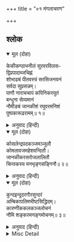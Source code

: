 +++
title = "०१ मंगलाचरण"

+++


## श्लोक


<details open><summary>मूल (दोहा)</summary>

केकीकण्ठाभनीलं सुरवरविलस-  
द्विप्रपादाब्जचिह्नं  
शोभाढॺं पीतवस्त्रं सरसिजनयनं  
सर्वदा सुप्रसन्नम्।  
पाणौ नाराचचापं कपिनिकरयुतं  
बन्धुना सेव्यमानं  
नौमीडॺं जानकीशं रघुवरमनिशं  
पुष्पकारूढरामम्॥ १॥
</details>

<details><summary>अनुवाद (हिन्दी)</summary>

मोरके कण्ठकी आभाके समान (हरिताभ) नीलवर्ण, देवताओंमें श्रेष्ठ, ब्राह्मण (भृगुजी) के चरणकमलके चिह्नसे सुशोभित, शोभासे पूर्ण, पीताम्बरधारी, कमलनेत्र, सदा परम प्रसन्न, हाथोंमें बाण और धनुष धारण किये हुए, वानरसमूहसे युक्त, भाई लक्ष्मणजीसे सेवित, स्तुति किये जाने योग्य, श्रीजानकीजीके पति, रघुकुलश्रेष्ठ, पुष्पकविमानपर सवार श्रीरामचन्द्रजीको मैं निरन्तर नमस्कार करता हूँ॥ १॥
</details>

<details open><summary>मूल (दोहा)</summary>

कोसलेन्द्रपदकञ्जमञ्जुलौ  
कोमलावजमहेशवन्दितौ।  
जानकीकरसरोजलालितौ  
चिन्तकस्य मनभृङ्गसङ्गिनौ॥ २॥
</details>

<details><summary>अनुवाद (हिन्दी)</summary>

कोसलपुरीके स्वामी श्रीरामचन्द्रजीके सुन्दर और कोमल दोनों चरणकमल ब्रह्माजी और शिवजीके द्वारा वन्दित हैं, श्रीजानकीजीके करकमलोंसे दुलराये हुए हैं और चिन्तन करनेवालेके मनरूपी भौंरेके नित्य संगी हैं अर्थात्  चिन्तन करनेवालोंका मनरूपी भ्रमर सदा उन चरणकमलोंमें बसा रहता है॥ २॥
</details>

<details open><summary>मूल (दोहा)</summary>

कुन्दइन्दुदरगौरसुन्दरं  
अम्बिकापतिमभीष्टसिद्धिदम्।  
कारुणीककलकञ्जलोचनं  
नौमि शङ्करमनङ्गमोचनम्॥ ३॥
</details>

<details><summary>अनुवाद (हिन्दी)</summary>

कुन्दके फूल, चन्द्रमा और शङ्खके समान सुन्दर गौरवर्ण, जगज्जननी श्रीपार्वतीजीके पति, वाञ्छित फलके देनेवाले, (दुःखियोंपर सदा) दया करनेवाले, सुन्दर कमलके समान नेत्रवाले, कामदेवसे छुड़ानेवाले, (कल्याणकारी) श्रीशङ्करजीको मैं नमस्कार करता हूँ॥ ३॥
</details>

<details><summary>Misc Detail</summary>


</details>
